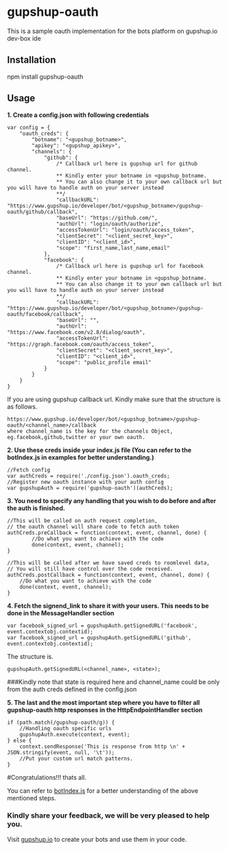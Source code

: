 # gupshup-oauth
This is a sample oauth implementation for the bots platform on gupshup.io dev-box ide

## Installation
npm install gupshup-oauth

## Usage
**1. Create a config.json with following credentials**
```
var config = {
    "oauth_creds": {
        "botname": "<gupshup_botname>",
        "apikey": "<gupshup_apikey>",
        "channels": {
            "github": {
                /* Callback url here is gupshup url for github channel. 
                ** Kindly enter your botname in <gupshup_botname. 
                ** You can also change it to your own callback url but you will have to handle auth on your server instead
                **/
                "callbackURL": "https://www.gupshup.io/developer/bot/<gupshup_botname>/gupshup-oauth/github/callback",
                "baseUrl": "https://github.com/",
                "authUrl": "login/oauth/authorize",
                "accessTokenUrl": "login/oauth/access_token",
                "clientSecret": "<client_secret_key>",
                "clientID": "<client_id>",
                "scope": "first_name,last_name,email"
            },
            "facebook": {
                /* Callback url here is gupshup url for facebook channel. 
                ** Kindly enter your botname in <gupshup_botname. 
                ** You can also change it to your own callback url but you will have to handle auth on your server instead
                **/
                "callbackURL": "https://www.gupshup.io/developer/bot/<gupshup_botname>/gupshup-oauth/facebook/callback",
                "baseUrl": "",
                "authUrl": "https://www.facebook.com/v2.8/dialog/oauth",
                "accessTokenUrl": "https://graph.facebook.com/oauth/access_token",
                "clientSecret": "<client_secret_key>",
                "clientID": "<client_id>",
                "scope": "public_profile email"
            }
        }
    }
}
```
If you are using gupshup callback url. Kindly make sure that the structure is as follows.
```
https://www.gupshup.io/developer/bot/<gupshup_botname>/gupshup-oauth/<channel_name>/callback
where channel_name is the key for the channels Object, eg.facebook,github,twitter or your own oauth.
```

**2. Use these creds inside your index.js file (You can refer to the botIndex.js in examples for better understanding.)**
```
//Fetch config
var authCreds = require('./config.json').oauth_creds;
//Register new oauth instance with your auth config
var gupshupAuth = require('gupshup-oauth')(authCreds);
```
**3. You need to specify any handling that you wish to do before and after the auth is finished.**
```
//This will be called on auth request completion,
// the oauth channel will share code to fetch auth token
authCreds.preCallback = function(context, event, channel, done) {
        //Do what you want to achieve with the code
        done(context, event, channel);
}

//This will be called after we have saved creds to roomlevel data,
// You will still have control over the code received.
authCreds.postCallback = function(context, event, channel, done) {
    //Do what you want to achieve with the code
    done(context, event, channel);
}
```
**4. Fetch the signend_link to share it with your users. This needs to be done in the MessageHandler section**
```
var facebook_signed_url = gupshupAuth.getSignedURL('facebook', event.contextobj.contextid);
var facebook_signed_url = gupshupAuth.getSignedURL('github', event.contextobj.contextid);
```
The structure is.
```
gupshupAuth.getSignedURL(<channel_name>, <state>);
```
###Kindly note that state is required here and channel_name could be only from the auth creds defined in the config.json

**5. The last and the most important step where you have to filter all gupshup-oauth http responses in the HttpEndpointHandler section**
```
if (path.match(/gupshup-oauth/g)) {
    //Handling oauth specific urls
    gupshupAuth.execute(context, event);
} else {
    context.sendResponse('This is response from http \n' + JSON.stringify(event, null, '\t'));
    //Put your custom url match patterns.
}
```
#Congratulations!!! thats all.

You can refer to [botIndex.js](https://github.com/prafullsalunke/gupshup-oauth/blob/master/examples/botIndex.js) for a better understanding of the above mentioned steps.

### Kindly share your feedback, we will be very pleased to help you. 
Visit [gupshup.io](http://www.gupshup.io/developer/) to create your bots and use them in your code.
